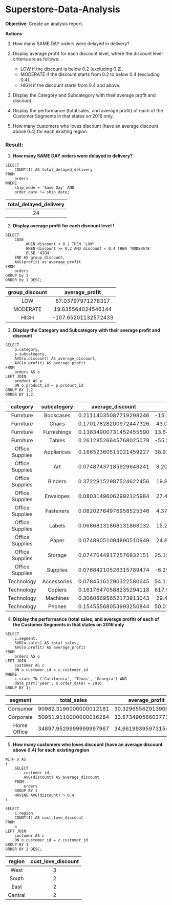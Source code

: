 # Superstore-Data-Analysis

**Objective**: Create an analysis report.

**Actions**:

1. How many SAME DAY orders were delayed in delivery?
2. Display average profit for each discount level, where the discount level criteria are as follows:
    - LOW if the discount is below 0.2 (excluding 0.2).
    - MODERATE if the discount starts from 0.2 to below 0.4 (excluding 0.4).
    - HIGH if the discount starts from 0.4 and above.

3. Display the Category and Subcategory with their average profit and discount.
4. Display the performance (total sales, and average profit) of each of the Customer Segments in that states on 2016 only.
5. How many customers who loves discount (have an average discount above 0.4) for each existing region.


### **Result**: ###

1. **How many SAME DAY orders were delayed in delivery?**

```
SELECT 
	COUNT(1) AS total_delayed_delivery
FROM 
	orders
WHERE 
	ship_mode = 'Same Day' AND
	order_date != ship_date;
```
       
| total_delayed_delivery |
| :---: | 
| 24  |


2. **Display average profit for each discount level !**
```
SELECT
	CASE 
		 WHEN discount < 0.2 THEN 'LOW'
		 WHEN discount >= 0.2 AND discount < 0.4 THEN 'MODERATE'
		 ELSE 'HIGH'
	END AS group_discount,
	AVG(profit) as average_profit
FROM 
	orders
GROUP by 1
ORDER by 1 DESC;
```

|group_discount | average_profit |
| :---: | :---: |
|LOW |67.03797971278317|
|MODERATE |19.835564024546144|
|HIGH |-107.65201132572433|


3. **Display the Category and Subcategory with their average profit and discount**
```
SELECT 
	p.category,
	p.subcategory,
	AVG(o.discount) AS average_discount,
	AVG(o.profit) AS average_profit
FROM 
	orders AS o
LEFT JOIN 
	product AS p
	ON o.product_id = p.product_id
GROUP BY 1,2
ORDER BY 1,2;
```

|category | subcategory | average_discount |average_profit|
| :---: | :---: |:---: | :---: |
|Furniture | Bookcases | 0.21114035087719298246 | -15.2305087719298380|
|Furniture | Chairs | 0.17017828200972447326 | 43.0958935170178139|
|Furniture | Furnishings | 0.13834900731452455590 | 13.64591807732497215
|Furniture | Tables | 0.26128526645768025078 | -55.5657714733542497|
|Office Supplies | Appliances | 0.16652360515021459227 | 38.92275836909870306|
|Office Supplies | Art | 0.07487437185929648241 | 8.20073743718592866|
|Office Supplies | Binders | 0.37229152987524622456 | 19.8435740643466793|
|Office Supplies | Envelopes | 0.08031496062992125984 | 27.4180185039370051|
|Office Supplies | Fasteners | 0.08202764976958525346 | 4.37565990783410111|
|Office Supplies | Labels | 0.06868131868131868132 | 15.2369615384615381|
|Office Supplies | Paper | 0.07489051094890510949 |24.8566199270072976|
|Office Supplies | Storage | 0.07470449172576832151 | 25.15227706855791304|
|Office Supplies | Supplies | 0.07684210526315789474 | -6.25841842105263644|
|Technology | Accessories | 0.07845161290322580645 | 54.11178799999999635|
|Technology | Copiers | 0.16176470588235294118 | 817.9091897058822724|
|Technology | Machines | 0.30608695652173913043 | 29.4326686956520713|
|Technology | Phones | 0.15455568053993250844 | 50.07393768278964770|


4. **Display the performance (total sales, and average profit) of each of the Customer Segments in that states on 2016 only**
```
SELECT
	c.segment,
	SUM(o.sales) AS total_sales,
	AVG(o.profit) AS average_profit
FROM 
	orders AS o
LEFT JOIN 
	customer AS c
	ON o.customer_id = c.customer_id
WHERE 
	c.state IN ('California', 'Texas', 'Georgia') AND
	date_part('year', o.order_date) = 2016
GROUP BY 1;
```

| segment| total_sales | average_profit |
| :---: | :---: | :---: |
| Consumer | 90982.3196000000012181| 30.32965562913906877 |
| Corporate | 50951.9110000000016284| 33.57349056603773146 |
| Home Office | 34897.9529999999997967| 34.66199395973154455 |


5. **How many customers who loves discount (have an average discount above 0.4) for each existing region**
```
WITH o AS 
(
	SELECT 
		customer_id,
		AVG(discount) AS average_discount
	FROM 
		orders
	GROUP BY 1
	HAVING AVG(discount) > 0.4
)

SELECT 
	c.region,
	COUNT(1) AS cust_love_discount
FROM 
	o
LEFT JOIN
	customer AS c
	ON o.customer_id = c.customer_id
GROUP BY 1
ORDER BY 2 DESC;
```

|region | cust_love_discount|
| :---: | :---: |
| West| 3|
| South| 2|
| East| 2|
| Central| 2|
